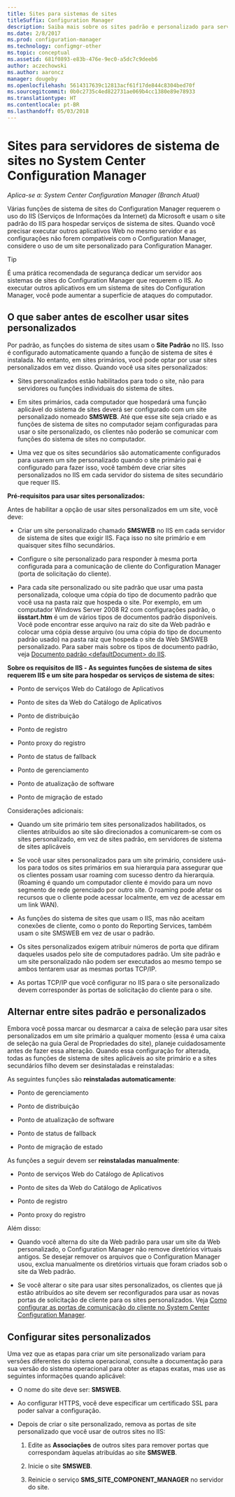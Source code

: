 ```yaml
---
title: Sites para sistemas de sites
titleSuffix: Configuration Manager
description: Saiba mais sobre os sites padrão e personalizado para servidores do sistema de sites no System Center Configuration Manager.
ms.date: 2/8/2017
ms.prod: configuration-manager
ms.technology: configmgr-other
ms.topic: conceptual
ms.assetid: 681f0893-e83b-476e-9ec0-a5dc7c9deeb6
author: aczechowski
ms.author: aaroncz
manager: dougeby
ms.openlocfilehash: 5614317639c12813acf61f17de844c8304bed70f
ms.sourcegitcommit: 0b0c2735c4ed822731ae069b4cc1380e89e78933
ms.translationtype: HT
ms.contentlocale: pt-BR
ms.lasthandoff: 05/03/2018
---
```

# <a name="websites-for-site-system-servers-in-system-center-configuration-manager"></a>Sites para servidores de sistema de sites no System Center Configuration Manager

*Aplica-se a: System Center Configuration Manager (Branch Atual)*

Várias funções de sistema de sites do Configuration Manager requerem o uso do IIS (Serviços de Informações da Internet) da Microsoft e usam o site padrão do IIS para hospedar serviços de sistema de sites. Quando você precisar executar outros aplicativos Web no mesmo servidor e as configurações não forem compatíveis com o Configuration Manager, considere o uso de um site personalizado para Configuration Manager.  

> [!TIP]  
>  É uma prática recomendada de segurança dedicar um servidor aos sistemas de sites do Configuration Manager que requerem o IIS. Ao executar outros aplicativos em um sistema de sites do Configuration Manager, você pode aumentar a superfície de ataques do computador.  




##  <a name="BKMK_What2Know"></a> O que saber antes de escolher usar sites personalizados  
 Por padrão, as funções do sistema de sites usam o **Site Padrão** no IIS. Isso é configurado automaticamente quando a função de sistema de sites é instalada. No entanto, em sites primários, você pode optar por usar sites personalizados em vez disso. Quando você usa sites personalizados:  

-   Sites personalizados estão habilitados para todo o site, não para servidores ou funções individuais do sistema de sites.  

-   Em sites primários, cada computador que hospedará uma função aplicável do sistema de sites deverá ser configurado com um site personalizado nomeado **SMSWEB**. Até que esse site seja criado e as funções de sistema de sites no computador sejam configuradas para usar o site personalizado, os clientes não poderão se comunicar com funções do sistema de sites no computador.  

-   Uma vez que os sites secundários são automaticamente configurados para usarem um site personalizado quando o site primário pai é configurado para fazer isso, você também deve criar sites personalizados no IIS em cada servidor do sistema de sites secundário que requer IIS.  


  **Pré-requisitos para usar sites personalizados:**  

 Antes de habilitar a opção de usar sites personalizados em um site, você deve:  

-   Criar um site personalizado chamado **SMSWEB** no IIS em cada servidor de sistema de sites que exigir IIS. Faça isso no site primário e em quaisquer sites filho secundários.  

-   Configure o site personalizado para responder à mesma porta configurada para a comunicação de cliente do Configuration Manager (porta de solicitação do cliente).  

-   Para cada site personalizado ou site padrão que usar uma pasta personalizada, coloque uma cópia do tipo de documento padrão que você usa na pasta raiz que hospeda o site. Por exemplo, em um computador Windows Server 2008 R2 com configurações padrão, o **iisstart.htm** é um de vários tipos de documentos padrão disponíveis. Você pode encontrar esse arquivo na raiz do site da Web padrão e colocar uma cópia desse arquivo (ou uma cópia do tipo de documento padrão usado) na pasta raiz que hospeda o site da Web SMSWEB personalizado. Para saber mais sobre os tipos de documento padrão, veja [Documento padrão &lt;defaultDocument\> do IIS](http://www.iis.net/configreference/system.webserver/defaultdocument).  

**Sobre os requisitos de IIS ‑**
**As seguintes funções de sistema de sites requerem IIS e um site para hospedar os serviços de sistema de sites:**  

-   Ponto de serviços Web do Catálogo de Aplicativos  

-   Ponto de sites da Web do Catálogo de Aplicativos  

-   Ponto de distribuição  

-   Ponto de registro  

-   Ponto proxy do registro  

-   Ponto de status de fallback  

-   Ponto de gerenciamento  

-   Ponto de atualização de software  

-   Ponto de migração de estado  

Considerações adicionais:  

-   Quando um site primário tem sites personalizados habilitados, os clientes atribuídos ao site são direcionados a comunicarem-se com os sites personalizado, em vez de sites padrão, em servidores de sistema de sites aplicáveis  

-   Se você usar sites personalizados para um site primário, considere usá-los para todos os sites primários em sua hierarquia para assegurar que os clientes possam usar roaming com sucesso dentro da hierarquia. (Roaming é quando um computador cliente é movido para um novo segmento de rede gerenciado por outro site. O roaming pode afetar os recursos que o cliente pode acessar localmente, em vez de acessar em um link WAN).  

-   As funções do sistema de sites que usam o IIS, mas não aceitam conexões de cliente, como o ponto do Reporting Services, também usam o site SMSWEB em vez de usar o padrão.  

-   Os sites personalizados exigem atribuir números de porta que difiram daqueles usados pelo site de computadores padrão. Um site padrão e um site personalizado não podem ser executados ao mesmo tempo se ambos tentarem usar as mesmas portas TCP/IP.  

-   As portas TCP/IP que você configurar no IIS para o site personalizado devem corresponder às portas de solicitação do cliente para o site.  

## <a name="switch-between-default-and-custom-websites"></a>Alternar entre sites padrão e personalizados  
Embora você possa marcar ou desmarcar a caixa de seleção para usar sites personalizados em um site primário a qualquer momento (essa é uma caixa de seleção na guia Geral de Propriedades do site), planeje cuidadosamente antes de fazer essa alteração. Quando essa configuração for alterada, todas as funções de sistema de sites aplicáveis ao site primário e a sites secundários filho devem ser desinstaladas e reinstaladas:  

As seguintes funções são **reinstaladas automaticamente**:  

-   Ponto de gerenciamento  

-   Ponto de distribuição  

-   Ponto de atualização de software  

-   Ponto de status de fallback  

-   Ponto de migração de estado  

As funções a seguir devem ser **reinstaladas manualmente**:  

-   Ponto de serviços Web do Catálogo de Aplicativos  

-   Ponto de sites da Web do Catálogo de Aplicativos  

-   Ponto de registro  

-   Ponto proxy do registro  

Além disso:  

-   Quando você alterna do site da Web padrão para usar um site da Web personalizado, o Configuration Manager não remove diretórios virtuais antigos. Se desejar remover os arquivos que o Configuration Manager usou, exclua manualmente os diretórios virtuais que foram criados sob o site da Web padrão.  

-   Se você alterar o site para usar sites personalizados, os clientes que já estão atribuídos ao site devem ser reconfigurados para usar as novas portas de solicitação de cliente para os sites personalizados. Veja [Como configurar as portas de comunicação do cliente no System Center Configuration Manager](../../../core/clients/deploy/configure-client-communication-ports.md).  

## <a name="set-up-custom-websites"></a>Configurar sites personalizados  
Uma vez que as etapas para criar um site personalizado variam para versões diferentes do sistema operacional, consulte a documentação para sua versão do sistema operacional para obter as etapas exatas, mas use as seguintes informações quando aplicável:  

-   O nome do site deve ser: **SMSWEB**.  

-   Ao configurar HTTPS, você deve especificar um certificado SSL para poder salvar a configuração.  

-   Depois de criar o site personalizado, remova as portas de site personalizado que você usar de outros sites no IIS:  

    1.  Edite as **Associações** de outros sites para remover portas que correspondam àquelas atribuídas ao site **SMSWEB**.  

    2.  Inicie o site **SMSWEB**.  

    3.  Reinicie o serviço **SMS_SITE_COMPONENT_MANAGER** no servidor do site.  
